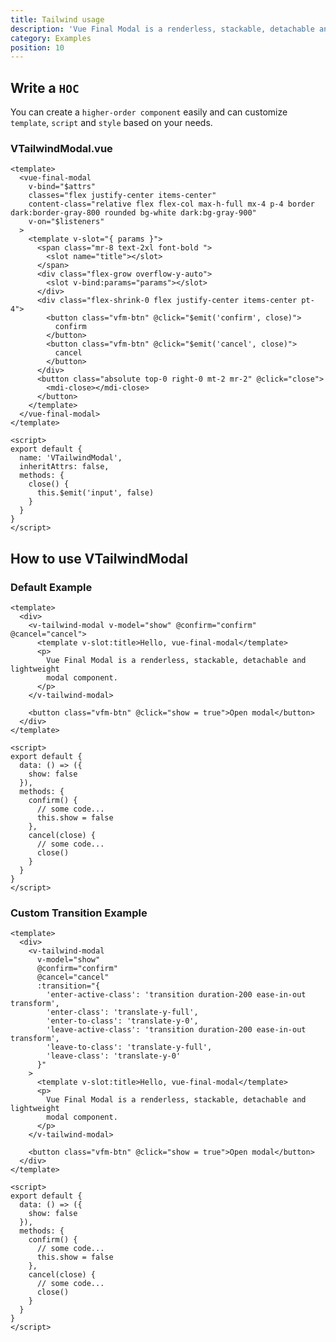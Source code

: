 ```yaml
---
title: Tailwind usage
description: 'Vue Final Modal is a renderless, stackable, detachable and lightweight modal component.'
category: Examples
position: 10
---
```


## Write a `HOC`

<alert>

You can create a `higher-order component` easily and can customize `template`, `script` and `style` based on your needs.

</alert>

### VTailwindModal.vue

<show-code>

```vue
<template>
  <vue-final-modal
    v-bind="$attrs"
    classes="flex justify-center items-center"
    content-class="relative flex flex-col max-h-full mx-4 p-4 border dark:border-gray-800 rounded bg-white dark:bg-gray-900"
    v-on="$listeners"
  >
    <template v-slot="{ params }">
      <span class="mr-8 text-2xl font-bold ">
        <slot name="title"></slot>
      </span>
      <div class="flex-grow overflow-y-auto">
        <slot v-bind:params="params"></slot>
      </div>
      <div class="flex-shrink-0 flex justify-center items-center pt-4">
        <button class="vfm-btn" @click="$emit('confirm', close)">
          confirm
        </button>
        <button class="vfm-btn" @click="$emit('cancel', close)">
          cancel
        </button>
      </div>
      <button class="absolute top-0 right-0 mt-2 mr-2" @click="close">
        <mdi-close></mdi-close>
      </button>
    </template>
  </vue-final-modal>
</template>

<script>
export default {
  name: 'VTailwindModal',
  inheritAttrs: false,
  methods: {
    close() {
      this.$emit('input', false)
    }
  }
}
</script>
```

</show-code>

## How to use VTailwindModal

### Default Example

<hoc-example-tailwind></hoc-example-tailwind>

<show-code class="pt-4">

```vue
<template>
  <div>
    <v-tailwind-modal v-model="show" @confirm="confirm" @cancel="cancel">
      <template v-slot:title>Hello, vue-final-modal</template>
      <p>
        Vue Final Modal is a renderless, stackable, detachable and lightweight
        modal component.
      </p>
    </v-tailwind-modal>

    <button class="vfm-btn" @click="show = true">Open modal</button>
  </div>
</template>

<script>
export default {
  data: () => ({
    show: false
  }),
  methods: {
    confirm() {
      // some code...
      this.show = false
    },
    cancel(close) {
      // some code...
      close()
    }
  }
}
</script>
```

</show-code>

### Custom Transition Example

<hoc-example-tailwind-custom-transition></hoc-example-tailwind-custom-transition>

<show-code class="pt-4">

```vue
<template>
  <div>
    <v-tailwind-modal
      v-model="show"
      @confirm="confirm"
      @cancel="cancel"
      :transition="{
        'enter-active-class': 'transition duration-200 ease-in-out transform',
        'enter-class': 'translate-y-full',
        'enter-to-class': 'translate-y-0',
        'leave-active-class': 'transition duration-200 ease-in-out transform',
        'leave-to-class': 'translate-y-full',
        'leave-class': 'translate-y-0'
      }"
    >
      <template v-slot:title>Hello, vue-final-modal</template>
      <p>
        Vue Final Modal is a renderless, stackable, detachable and lightweight
        modal component.
      </p>
    </v-tailwind-modal>

    <button class="vfm-btn" @click="show = true">Open modal</button>
  </div>
</template>

<script>
export default {
  data: () => ({
    show: false
  }),
  methods: {
    confirm() {
      // some code...
      this.show = false
    },
    cancel(close) {
      // some code...
      close()
    }
  }
}
</script>
```

</show-code>
